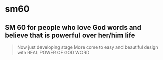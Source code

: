 # sm60

## SM 60 for people who love God words and believe that is powerful over her/him life

>Now just developing stage
>More come to easy and beautiful design with REAL POWER OF GOD WORD
